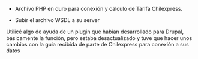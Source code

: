 - Archivo PHP en duro para conexión y calculo de Tarifa Chilexpress.

- Subir el archivo WSDL a su server

Utilicé algo de ayuda de un plugin que habían desarrollado para Drupal, básicamente la función, pero estaba desactualizado y tuve que hacer unos cambios con la guia recibida de parte de Chilexpress para conexión a sus datos
